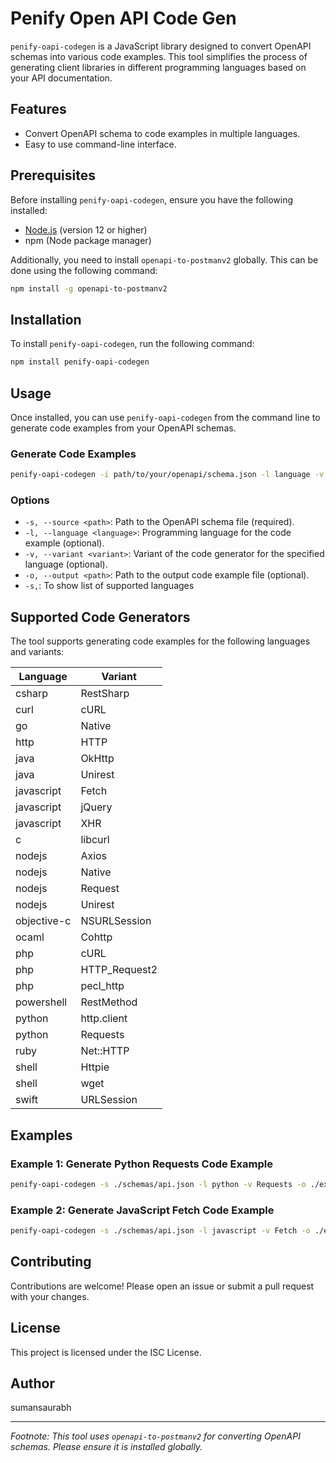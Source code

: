 # Penify Open API Code Gen

`penify-oapi-codegen` is a JavaScript library designed to convert OpenAPI schemas into various code examples. This tool simplifies the process of generating client libraries in different programming languages based on your API documentation.

## Features

- Convert OpenAPI schema to code examples in multiple languages.
- Easy to use command-line interface.

## Prerequisites

Before installing `penify-oapi-codegen`, ensure you have the following installed:

- [Node.js](https://nodejs.org/) (version 12 or higher)
- npm (Node package manager)

Additionally, you need to install `openapi-to-postmanv2` globally. This can be done using the following command:

```bash
npm install -g openapi-to-postmanv2
```

## Installation

To install `penify-oapi-codegen`, run the following command:

```bash
npm install penify-oapi-codegen
```

## Usage

Once installed, you can use `penify-oapi-codegen` from the command line to generate code examples from your OpenAPI schemas.

### Generate Code Examples

```bash
penify-oapi-codegen -i path/to/your/openapi/schema.json -l language -v variant -o path/to/output/schema_with_code.json
```

### Options

- `-s, --source <path>`: Path to the OpenAPI schema file (required).
- `-l, --language <language>`: Programming language for the code example (optional).
- `-v, --variant <variant>`: Variant of the code generator for the specified language (optional).
- `-o, --output <path>`: Path to the output code example file (optional).
- `-s,`: To show list of supported languages

## Supported Code Generators

The tool supports generating code examples for the following languages and variants:

| Language       | Variant        |
|--------------- |----------------|
| csharp         | RestSharp      |
| curl           | cURL           |
| go             | Native         |
| http           | HTTP           |
| java           | OkHttp         |
| java           | Unirest        |
| javascript     | Fetch          |
| javascript     | jQuery         |
| javascript     | XHR            |
| c              | libcurl        |
| nodejs         | Axios          |
| nodejs         | Native         |
| nodejs         | Request        |
| nodejs         | Unirest        |
| objective-c    | NSURLSession   |
| ocaml          | Cohttp         |
| php            | cURL           |
| php            | HTTP_Request2  |
| php            | pecl_http      |
| powershell     | RestMethod     |
| python         | http.client    |
| python         | Requests       |
| ruby           | Net::HTTP      |
| shell          | Httpie         |
| shell          | wget           |
| swift          | URLSession     |

## Examples

### Example 1: Generate Python Requests Code Example

```bash
penify-oapi-codegen -s ./schemas/api.json -l python -v Requests -o ./examples/schema_python_requests_example.json
```

### Example 2: Generate JavaScript Fetch Code Example

```bash
penify-oapi-codegen -s ./schemas/api.json -l javascript -v Fetch -o ./examples/schema_js_fetch_example.json
```

## Contributing

Contributions are welcome! Please open an issue or submit a pull request with your changes.

## License

This project is licensed under the ISC License.

## Author

sumansaurabh

---

*Footnote: This tool uses `openapi-to-postmanv2` for converting OpenAPI schemas. Please ensure it is installed globally.*
